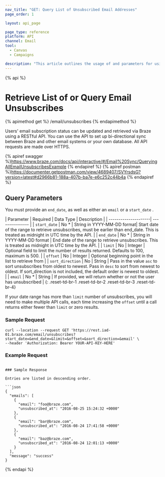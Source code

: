 ```yaml
---
nav_title: "GET: Query List of Unsubscribed Email Addresses"
page_order: 1

layout: api_page

page_type: reference
platform: API
channel: Email
tool:
  - Canvas
  - Campaigns

description: "This article outlines the usage of and parameters for using the Get Email Unsubscribes Braze endpoint."
---
```

{% api %}
# Retrieve List of or Query Email Unsubscribes
{% apimethod get %}
/email/unsubscribes
{% endapimethod %}

Users' email subscription status can be updated and retrieved via Braze using a RESTful API. You can use the API to set up bi-directional sync between Braze and other email systems or your own database. All API requests are made over HTTPS.

{% apiref swagger %}https://www.braze.com/docs/api/interactive/#/Email%20Sync/QueryingAllEmailUnsubscribesExample {% endapiref %}
{% apiref postman %}https://documenter.getpostman.com/view/4689407/SVYrsdsG?version=latest#d2966b81-188a-407b-ba7e-e6c252c44b4a {% endapiref %}

## Query Parameters

You must provide an `end_date`, as well as either an `email` or a `start_date` .

| Parameter | Required | Data Type | Description |
| ---------------------| --------------- |
| `start_date` | No * | String in YYYY-MM-DD format| Start date of the range to retrieve unsubscribes, must be earlier than end_date. This is treated as midnight in UTC time by the API. |
| `end_date` | No * | String in YYYY-MM-DD format | End date of the range to retrieve unsubscribes. This is treated as midnight in UTC time by the API. |
| `limit` | No | Integer | Optional field to limit the number of results returned. Defaults to 100, maximum is 500. |
| `offset` | No | Integer | Optional beginning point in the list to retrieve from |
| `sort_direction` | No | String | Pass in the value `asc` to sort unsubscribes from oldest to newest. Pass in `desc` to sort from newest to oldest. If sort_direction is not included, the default order is newest to oldest. |
| `email` | No * | String | If provided, we will return whether or not the user has unsubscribed |
{: .reset-td-br-1 .reset-td-br-2 .reset-td-br-3  .reset-td-br-4}

If your date range has more than `limit` number of unsubscribes, you will need to make multiple API calls, each time increasing the `offset` until a call returns either fewer than `limit` or zero results.

### Sample Request 
```
curl --location --request GET 'https://rest.iad-01.braze.com/email/unsubscribes?start_date=&end_date=&limit=&offset=&sort_direction=&email' \
--header 'Authorization: Bearer YOUR-API-KEY-HERE'
```

### Example Request
```

### Sample Response

Entries are listed in descending order.

```json
{
  "emails": [
    {
      "email": "foo@braze.com",
      "unsubscribed_at": "2016-08-25 15:24:32 +0000"
    },
    {
      "email": "bar@braze.com",
      "unsubscribed_at": "2016-08-24 17:41:58 +0000"
    },
    {
      "email": "baz@braze.com",
      "unsubscribed_at": "2016-08-24 12:01:13 +0000"
    }
  ],
  "message": "success"
}
```
{% endapi %}
